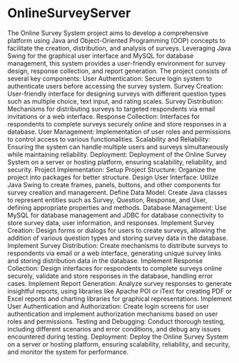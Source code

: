 # OnlineSurveyServer
The Online Survey System project aims to develop a comprehensive platform using Java and Object-Oriented Programming (OOP) concepts to facilitate the creation, distribution, and analysis of surveys. Leveraging Java Swing for the graphical user interface and MySQL for database management, this system provides a user-friendly environment for survey design, response collection, and report generation. 
The project consists of several key components: User Authentication: Secure login system to authenticate users before accessing the survey system. Survey Creation: User-friendly interface for designing surveys with different question types such as multiple choice, text input, and rating scales. 
Survey Distribution: Mechanisms for distributing surveys to targeted respondents via email invitations or a web interface. Response Collection: Interfaces for respondents to complete surveys securely online and store responses in a database. 
User Management: Implementation of user roles and permissions to control access to various functionalities. 
Scalability and Reliability: Ensuring the system can handle multiple users and surveys simultaneously while maintaining reliability. 
Deployment: Deployment of the Online Survey System on a server or hosting platform, ensuring scalability, reliability, and security. 
Project Implementation: Setup Project Structure: Organize the project into packages for better structure. 
Design User Interface: Utilize Java Swing to create frames, panels, buttons, and other components for survey creation and management. 
Define Data Model: Create Java classes to represent entities such as Survey, Question, Response, and User, defining appropriate properties and methods. 
Database Management: Use MySQL for database management and JDBC for database connectivity to store survey data, user information, and responses. 
Implement Survey Creation: Design forms or dialogs for users to create surveys, allowing the addition of various question types and storing survey data in the database.
 Implement Survey Distribution: Create mechanisms to distribute surveys to respondents via email or a web interface, generating unique survey links and storing distribution data in the database. 
Implement Response Collection: Design interfaces for respondents to complete surveys online securely, validate and store responses in the database, handling error cases. 
Implement Report Generation: Analyze survey responses to generate insightful reports, using libraries like Apache POI or iText for creating PDF or Excel reports and charting libraries for graphical representations.
 Implement User Authentication and Authorization: Create login screens for user authentication and implement authorization mechanisms based on user roles and permissions. 
Testing and Debugging: Conduct thorough testing, including different scenarios and error conditions, and debug any issues encountered during testing. 
Deployment: Deploy the Online Survey System on a server or hosting platform, ensuring scalability, reliability, and security, and monitor the system for performance. 

